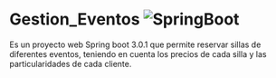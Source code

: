 # Gestion_Eventos ![SpringBoot](http://img.shields.io/badge/-Spring-6DB33F?style=flat-square&logo=spring&logoColor=ffffff)
Es un proyecto web Spring boot 3.0.1 que permite reservar sillas de diferentes eventos, teniendo en cuenta los precios de cada silla y las particularidades de cada cliente.
